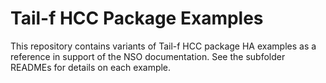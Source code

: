 # Tail-f HCC Package Examples

This repository contains variants of Tail-f HCC package HA examples as
a reference in support of the NSO documentation. See the subfolder READMEs for
details on each example.
